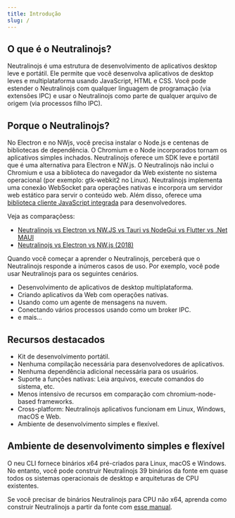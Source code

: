 ```yaml
---
title: Introdução
slug: /
---
```


## O que é o Neutralinojs?

Neutralinojs é uma estrutura de desenvolvimento de aplicativos desktop leve e portátil. Ele permite que você desenvolva aplicativos de desktop leves e multiplataforma usando JavaScript, HTML e CSS. Você pode estender o Neutralinojs com qualquer linguagem de programação (via extensões IPC) e usar o Neutralinojs como parte de qualquer arquivo de origem (via processos filho IPC).

## Porque o Neutralinojs?

No Electron e no NWjs, você precisa instalar o Node.js e centenas de bibliotecas de dependência. O Chromium e o Node incorporados tornam os aplicativos simples inchados. Neutralinojs oferece um SDK leve e portátil que é uma alternativa para Electron e NW.js. O Neutralinojs não inclui o Chromium e usa a biblioteca do navegador da Web existente no sistema operacional (por exemplo: gtk-webkit2 no Linux). Neutralinojs implementa uma conexão WebSocket para operações nativas e incorpora um servidor web estático para servir o conteúdo web. Além disso, oferece uma [biblioteca cliente JavaScript integrada](https://github.com/neutralinojs/neutralino.js) para desenvolvedores.

Veja as comparaçõess:
- [Neutralinojs vs Electron vs NW.JS vs Tauri vs NodeGui vs Flutter vs .Net MAUI](https://github.com/Elanis/web-to-desktop-framework-comparison)
- [Neutralinojs vs Electron vs NW.js (2018)](https://github.com/neutralinojs/evaluation)

Quando você começar a aprender o Neutralinojs, perceberá que o Neutralinojs responde a inúmeros casos de uso. Por exemplo, você pode usar Neutralinojs para os seguintes cenários.

- Desenvolvimento de aplicativos de desktop multiplataforma.
- Criando aplicativos da Web com operações nativas.
- Usando como um agente de mensagens na nuvem.
- Conectando vários processos usando como um broker IPC.
- e mais...

## Recursos destacados

- Kit de desenvolvimento portátil.
- Nenhuma compilação necessária para desenvolvedores de aplicativos.
- Nenhuma dependência adicional necessária para os usuários.
- Suporte a funções nativas: Leia arquivos, execute comandos do sistema, etc.
- Menos intensivo de recursos em comparação com chromium-node-based frameworks.
- Cross-platform: Neutralinojs aplicativos funcionam em Linux, Windows, macOS e Web.
- Ambiente de desenvolvimento simples e flexível.

## Ambiente de desenvolvimento simples e flexível

O neu CLI fornece binários x64 pré-criados para Linux, macOS e Windows. No entanto, você pode construir Neutralinojs 39 binários da fonte em quase todos os sistemas operacionais de desktop e arquiteturas de CPU existentes.

Se você precisar de binários Neutralinojs para CPU não x64, aprenda como construir Neutralinojs a partir da fonte com [esse manual](contributing/framework-developer-guide#setup-and-build-the-framework).
